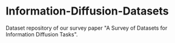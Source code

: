 # Information-Diffusion-Datasets
Dataset repository of our survey paper "A Survey of Datasets for Information Diffusion Tasks".
